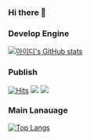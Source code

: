 ### Hi there 👋

<!--
**Seungpyo1007/Seungpyo1007** is a ✨ _special_ ✨ repository because its `README.md` (this file) appears on your GitHub profile.

Here are some ideas to get you started:

- 🔭 I’m currently working on ...
- 🌱 I’m currently learning ...
- 👯 I’m looking to collaborate on ...
- 🤔 I’m looking for help with ...
- 💬 Ask me about ...
- 📫 How to reach me: ...
- 😄 Pronouns: ...
- ⚡ Fun fact: ...
-->

### Develop Engine
[![아이디's GitHub stats](https://github-readme-stats.vercel.app/api?username=Seungpyo1007)](https://github.com/anuraghazra/github-readme-stats)

### Publish
[![Hits](https://hits.seeyoufarm.com/api/count/incr/badge.svg?url=https%3A%2F%2Fgithub.com%2FSeungpyo1007&count_bg=%2379C83D&title_bg=%23555555&icon=&icon_color=%23E7E7E7&title=hits&edge_flat=false)](https://hits.seeyoufarm.com) <img src="https://img.shields.io/badge/html5-%23E34F26.svg?&style=for-the-badge&logo=html5&logoColor=white" /> <img src="https://img.shields.io/badge/macos-%23000000.svg?&style=for-the-badge&logo=macos&logoColor=white" />


### Main Lanauage
[![Top Langs](https://github-readme-stats.vercel.app/api/top-langs/?username=delay-100&layout=compact)](https://github.com/Seungpyo1007/github-readme-stats)
